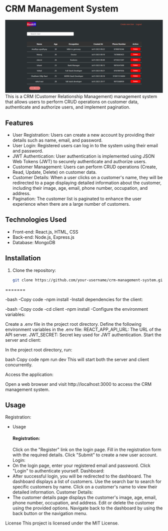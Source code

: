 # CRM Management System
![Project Image](./project.png)
This is a CRM (Customer Relationship Management) management system that allows users to perform CRUD operations on customer data, authenticate and authorize users, and implement pagination.

## Features

- User Registration: Users can create a new account by providing their details such as name, email, and password.
- User Login: Registered users can log in to the system using their email and password.
- JWT Authentication: User authentication is implemented using JSON Web Tokens (JWT) to securely authenticate and authorize users.
- Customer Management: Users can perform CRUD operations (Create, Read, Update, Delete) on customer data.
- Customer Details: When a user clicks on a customer's name, they will be redirected to a page displaying detailed information about the customer, including their image, age, email, phone number, occupation, and address.
- Pagination: The customer list is paginated to enhance the user experience when there are a large number of customers.

## Technologies Used

- Front-end: React.js, HTML, CSS
- Back-end: Node.js, Express.js
- Database: MongoDB

## Installation

1. Clone the repository:

   ```bash
   git clone https://github.com/your-username/crm-management-system.git
   ```
=======


-bash
-Copy code
-npm install
-Install dependencies for the client:

-bash
-Copy code
-cd client
-npm install
-Configure the environment variables:

Create a .env file in the project root directory.
Define the following environment variables in the .env file:
REACT_APP_API_URL: The URL of the API server.
JWT_SECRET: Secret key used for JWT authentication.
Start the server and client:

In the project root directory, run:

bash
Copy code
npm run dev
This will start both the server and client concurrently.

Access the application:

Open a web browser and visit http://localhost:3000 to access the CRM management system.

## Usage

Registration:

<ul>
<li>
Usage
<h4>Registration:</h4>
Click on the "Register" link on the login page.
Fill in the registration form with the required details.
Click "Submit" to create a new user account.
Login:</li>

<li>On the login page, enter your registered email and password.
Click "Login" to authenticate yourself.
Dashboard:</li>

<li>After successful login, you will be redirected to the dashboard.
The dashboard displays a list of customers.
Use the search bar to search for specific customers by name.
Click on a customer's name to view their detailed information.
Customer Details:</li>

<li>The customer details page displays the customer's image, age, email, phone number, occupation, and address.
Edit or delete the customer using the provided options.
Navigate back to the dashboard by using the back button or the navigation menu.</li>
</ul>
License
This project is licensed under the MIT License.
